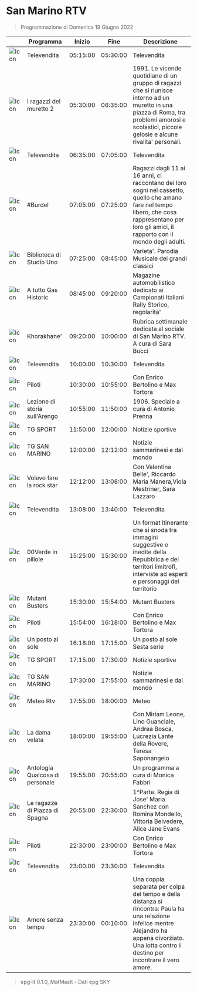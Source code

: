 # San Marino RTV
> Programmazione di Domenica 19 Giugno 2022

||Programma|Inizio|Fine|Descrizione|
|---|---|---|---|---|
|![Icon](https://guidatv.sky.it/uuid/news_cover_UUc98KpCK-.png)|Televendita|05:15:00|05:30:00|Televendita
|![Icon](https://guidatv.sky.it/uuid/news_cover_UUc98KpCK-.png)|I ragazzi del muretto 2|05:30:00|06:35:00|1991. Le vicende quotidiane di un gruppo di ragazzi che si riunisce intorno ad un muretto in una piazza di Roma, tra problemi amorosi e scolastici, piccole gelosie e alcune rivalita&#039; personali.
|![Icon](https://guidatv.sky.it/uuid/news_cover_UUc98KpCK-.png)|Televendita|06:35:00|07:05:00|Televendita
|![Icon](https://guidatv.sky.it/uuid/news_cover_UUc98KpCK-.png)|#Burdel|07:05:00|07:25:00|Ragazzi dagli 11 ai 16 anni, ci raccontano dei loro sogni nel cassetto, quello che amano fare nel tempo libero, che cosa rappresentano per loro gli amici, il rapporto con il mondo degli adulti.
|![Icon](https://guidatv.sky.it/uuid/news_cover_UUc98KpCK-.png)|Biblioteca di Studio Uno|07:25:00|08:45:00|Varieta&#039;. Parodia Musicale dei grandi classici
|![Icon](https://guidatv.sky.it/uuid/news_cover_UUc98KpCK-.png)|A tutto Gas Historic|08:45:00|09:20:00|Magazine automobilistico dedicato ai Campionati Italiani Rally Storico, regolarita&#039;
|![Icon](https://guidatv.sky.it/uuid/news_cover_UUc98KpCK-.png)|Khorakhane&#039;|09:20:00|10:00:00|Rubrica settimanale dedicata al sociale di San Marino RTV. A cura di Sara Bucci
|![Icon](https://guidatv.sky.it/uuid/news_cover_UUc98KpCK-.png)|Televendita|10:00:00|10:30:00|Televendita
|![Icon](https://guidatv.sky.it/uuid/news_cover_UUc98KpCK-.png)|Piloti|10:30:00|10:55:00|Con Enrico Bertolino e Max Tortora
|![Icon](https://guidatv.sky.it/uuid/news_cover_UUc98KpCK-.png)|Lezione di storia sull&#039;Arengo|10:55:00|11:50:00|1906. Speciale a cura di Antonio Prenna
|![Icon](https://guidatv.sky.it/uuid/news_cover_UUc98KpCK-.png)|TG SPORT|11:50:00|12:00:00|Notizie sportive
|![Icon](https://guidatv.sky.it/uuid/news_cover_UUc98KpCK-.png)|TG SAN MARINO|12:00:00|12:12:00|Notizie sammarinesi e dal mondo
|![Icon](https://guidatv.sky.it/uuid/news_cover_UUc98KpCK-.png)|Volevo fare la rock star|12:12:00|13:08:00|Con Valentina Belle&#039;, Riccardo Maria Manera,Viola Mestriner, Sara Lazzaro
|![Icon](https://guidatv.sky.it/uuid/news_cover_UUc98KpCK-.png)|Televendita|13:08:00|13:40:00|Televendita
|![Icon](https://guidatv.sky.it/uuid/news_cover_UUc98KpCK-.png)|00Verde in pillole|15:25:00|15:30:00|Un format itinerante che si snoda tra immagini suggestive e inedite della Repubblica e dei territori limitrofi, interviste ad esperti e personaggi del territorio
|![Icon](https://guidatv.sky.it/uuid/news_cover_UUc98KpCK-.png)|Mutant Busters|15:30:00|15:54:00|Mutant Busters
|![Icon](https://guidatv.sky.it/uuid/news_cover_UUc98KpCK-.png)|Piloti|15:54:00|16:18:00|Con Enrico Bertolino e Max Tortora
|![Icon](https://guidatv.sky.it/uuid/news_cover_UUc98KpCK-.png)|Un posto al sole|16:18:00|17:15:00|Un posto al sole Sesta serie
|![Icon](https://guidatv.sky.it/uuid/news_cover_UUc98KpCK-.png)|TG SPORT|17:15:00|17:30:00|Notizie sportive
|![Icon](https://guidatv.sky.it/uuid/news_cover_UUc98KpCK-.png)|TG SAN MARINO|17:30:00|17:55:00|Notizie sammarinesi e dal mondo
|![Icon](https://guidatv.sky.it/uuid/news_cover_UUc98KpCK-.png)|Meteo Rtv|17:55:00|18:00:00|Meteo
|![Icon](https://guidatv.sky.it/uuid/536a2d4d-b1a8-41dd-8b6b-344178d93cb1/cover?md5ChecksumParam=5ccb3de317c92bcf8b0bf527aab29bce)|La dama velata|18:00:00|19:55:00|Con Miriam Leone, Lino Guanciale, Andrea Bosca, Lucrezia Lante della Rovere, Teresa Saponangelo
|![Icon](https://guidatv.sky.it/uuid/news_cover_UUc98KpCK-.png)|Antologia Qualcosa di personale|19:55:00|20:55:00|Un programma a cura di Monica Fabbri
|![Icon](https://guidatv.sky.it/uuid/news_cover_UUc98KpCK-.png)|Le ragazze di Piazza di Spagna|20:55:00|22:30:00|1^Parte. Regia di Jose&#039; Maria Sanchez con Romina Mondello, Vittoria Belvedere, Alice Jane Evans
|![Icon](https://guidatv.sky.it/uuid/news_cover_UUc98KpCK-.png)|Piloti|22:30:00|23:00:00|Con Enrico Bertolino e Max Tortora
|![Icon](https://guidatv.sky.it/uuid/news_cover_UUc98KpCK-.png)|Televendita|23:00:00|23:30:00|Televendita
|![Icon](https://guidatv.sky.it/uuid/405ed94f-4e70-4ffd-96a6-36882a03b00b/cover?md5ChecksumParam=9a2103da6e6218047446cde523924f91)|Amore senza tempo|23:30:00|00:10:00|Una coppia separata per colpa del tempo e della distanza si rincontra: Paula ha una relazione infelice mentre Alejandro ha appena divorziato. Una lotta contro il destino per incontrare il vero amore.



 > epg-it 0.1.0, MatMasIt - Dati epg SKY